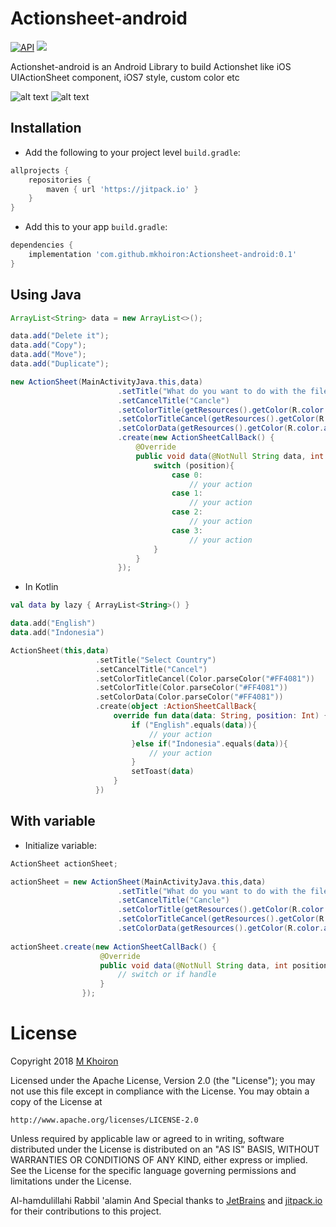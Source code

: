 # Actionsheet-android

[![API](https://img.shields.io/badge/API-14%2B-red.svg?style=flat)](https://android-arsenal.com/api?level=14)
[![](https://jitpack.io/v/mkhoiron/Actionsheet-android.svg)](https://jitpack.io/#mkhoiron/Actionsheet-android/0.1)

Actionshet-android is an Android Library to build Actionshet like iOS UIActionSheet component, iOS7 style, custom color etc

![alt text](https://image.ibb.co/bzgpFy/mm_min.png)
![alt text](https://www.appcoda.com/wp-content/uploads/2014/05/t11_1_normal_action_sheet.jpg)

## Installation

-  Add the following to your project level `build.gradle`:
 
```gradle
allprojects {
	repositories {
		maven { url 'https://jitpack.io' }
	}
}
```
  -  Add this to your app `build.gradle`:
 
```gradle
dependencies {
	implementation 'com.github.mkhoiron:Actionsheet-android:0.1'
}
```

## Using Java

```java
ArrayList<String> data = new ArrayList<>();

data.add("Delete it");
data.add("Copy");
data.add("Move");
data.add("Duplicate");

new ActionSheet(MainActivityJava.this,data)
                        .setTitle("What do you want to do with the file")
                        .setCancelTitle("Cancle")
                        .setColorTitle(getResources().getColor(R.color.title))
                        .setColorTitleCancel(getResources().getColor(R.color.action))
                        .setColorData(getResources().getColor(R.color.action))
                        .create(new ActionSheetCallBack() {
                            @Override
                            public void data(@NotNull String data, int position) {
                                switch (position){
                                    case 0:
                                        // your action
                                    case 1:
                                        // your action
                                    case 2:
                                        // your action
                                    case 3:
                                        // your action
                                }
                            }
                        });
```
  -  In Kotlin
```kotlin
val data by lazy { ArrayList<String>() }

data.add("English")
data.add("Indonesia")

ActionSheet(this,data)
                   .setTitle("Select Country")
                   .setCancelTitle("Cancel")
                   .setColorTitleCancel(Color.parseColor("#FF4081"))
                   .setColorTitle(Color.parseColor("#FF4081"))
                   .setColorData(Color.parseColor("#FF4081"))
                   .create(object :ActionSheetCallBack{
                       override fun data(data: String, position: Int) {
                           if ("English".equals(data)){
                               // your action
                           }else if("Indonesia".equals(data)){
                               // your action
                           }
                           setToast(data)
                       }
                   })
```
  
## With variable

  -  Initialize variable:
```java
ActionSheet actionSheet;

actionSheet = new ActionSheet(MainActivityJava.this,data)
                        .setTitle("What do you want to do with the file")
                        .setCancelTitle("Cancle")
                        .setColorTitle(getResources().getColor(R.color.title))
                        .setColorTitleCancel(getResources().getColor(R.color.action))
                        .setColorData(getResources().getColor(R.color.action));
                        
actionSheet.create(new ActionSheetCallBack() {
                    @Override
                    public void data(@NotNull String data, int position) {
                        // switch or if handle
                    }
                });
```

License
=======
Copyright 2018 [M Khoiron](https://medium.com/@khoiron)

Licensed under the Apache License, Version 2.0 (the "License");
you may not use this file except in compliance with the License.
You may obtain a copy of the License at

    http://www.apache.org/licenses/LICENSE-2.0

Unless required by applicable law or agreed to in writing, software
distributed under the License is distributed on an "AS IS" BASIS,
WITHOUT WARRANTIES OR CONDITIONS OF ANY KIND, either express or implied.
See the License for the specific language governing permissions and
limitations under the License.

Al-hamdulillahi Rabbil 'alamin And Special thanks to [JetBrains](https://github.com/JetBrains) and [jitpack.io](https://github.com/jitpack-io) for their contributions to this project.
